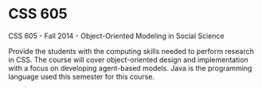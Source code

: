 # CSS 605
CSS 605 - Fall 2014 - Object-Oriented Modeling in Social Science

Provide the students with the computing skills needed to perform research in CSS. The course will cover object-oriented design and implementation with a focus on developing agent-based models. Java is the programming language used this semester for this course.
